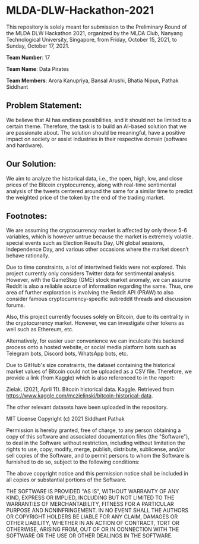 # MLDA-DLW-Hackathon-2021

This repository is solely meant for submission to the Preliminary Round of the MLDA DLW Hackathon 2021, organized by the MLDA Club, Nanyang Technological University, Singapore, from Friday, October 15, 2021, to Sunday, October 17, 2021.

<b>Team Number</b>: 17

<b>Team Name</b>: Data Pirates

<b>Team Members</b>: Arora Kanupriya, Bansal Arushi, Bhatia Nipun, Pathak Siddhant

## Problem Statement:
We believe that AI has endless possibilities, and it should not be limited to a certain theme. Therefore, the task is to build an AI-based solution that we are passionate about. The solution should be meaningful, have a positive impact on society or assist industries in their respective domain (software and hardware). 

## Our Solution: 
We aim to analyze the historical data, i.e., the open, high, low, and close prices of the Bitcoin cryptocurrency, along with real-time sentimental analysis of the tweets centered around the same for a similar time to predict the weighted price of the token by the end of the trading market.

## Footnotes:
We are assuming the cryptocurrency market is affected by only these 5-6 variables, which is however untrue because the market is extremely volatile. special events such as Election Results Day, UN global sessions, Independence Day, and various other occasions where the market doesn’t behave rationally.

Due to time constraints, a lot of intertwined fields were not explored. This project currently only considers Twitter data for sentimental analysis. However, with the GameStop (GME) stock market anomaly, we can assume Reddit is also a reliable source of information regarding the same. Thus, one area of further exploration is involving the Reddit API (PRAW) to also consider famous cryptocurrency-specific subreddit threads and discussion forums.

Also, this project currently focuses solely on Bitcoin, due to its centrality in the cryptocurrency market. However, we can investigate other tokens as well such as Ethereum, etc.

Alternatively, for easier user convenience we can inculcate this backend process onto a hosted website, or social media platform bots such as Telegram bots, Discord bots, WhatsApp bots, etc.

Due to GitHub's size constraints, the dataset containing the historical market values of Bitcoin could not be uploaded as a CSV file. Therefore, we provide a link (from Kaggle) which is also referenced to in the report:

Zielak. (2021, April 11). Bitcoin historical data. Kaggle. Retrieved from https://www.kaggle.com/mczielinski/bitcoin-historical-data. 

The other relevant datasets have been uploaded in the repository.



MIT License
Copyright (c) 2021 Siddhant Pathak

Permission is hereby granted, free of charge, to any person obtaining a copy of this software and associated documentation files (the "Software"), to deal in the Software without restriction, including without limitation the rights to use, copy, modify, merge, publish, distribute, sublicense, and/or sell copies of the Software, and to permit persons to whom the Software is furnished to do so, subject to the following conditions:

The above copyright notice and this permission notice shall be included in all copies or substantial portions of the Software.

THE SOFTWARE IS PROVIDED "AS IS", WITHOUT WARRANTY OF ANY KIND, EXPRESS OR IMPLIED, INCLUDING BUT NOT LIMITED TO THE WARRANTIES OF MERCHANTABILITY, FITNESS FOR A PARTICULAR PURPOSE AND NONINFRINGEMENT. IN NO EVENT SHALL THE AUTHORS OR COPYRIGHT HOLDERS BE LIABLE FOR ANY CLAIM, DAMAGES OR OTHER LIABILITY, WHETHER IN AN ACTION OF CONTRACT, TORT OR OTHERWISE, ARISING FROM, OUT OF OR IN CONNECTION WITH THE SOFTWARE OR THE USE OR OTHER DEALINGS IN THE SOFTWARE.
